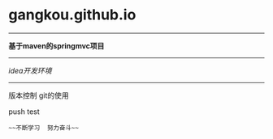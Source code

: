 # gangkou.github.io
***
**基于maven的springmvc项目**   
***
*idea开发环境*
***
版本控制 git的使用

push test
```
~~不断学习  努力奋斗~~
```
